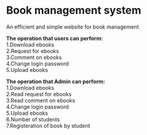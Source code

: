# Book management system 

An efficient and simple website for book management.

**The operation that users can perform:**  
1.Download ebooks  
2.Request for ebooks  
3.Comment on ebooks  
4.Change login password  
5.Upload ebooks  

**The operation that Admin can perform:**  
1.Download ebooks  
2.Read request for ebooks  
3.Read comment on ebooks  
4.Change login password  
5.Upload ebooks  
6.Number of students  
7.Registeration of book by student  



